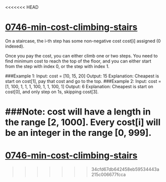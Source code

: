 <<<<<<< HEAD
# [0746-min-cost-climbing-stairs](https://leetcode.com/problems/min-cost-climbing-stairs)

On a staircase, the i-th step has some non-negative cost cost[i] assigned (0 indexed).

Once you pay the cost, you can either climb one or two steps. You need to find minimum cost to reach the top of the floor, and you can either start from the step with index 0, or the step with index 1.

###Example 1:
Input: cost = [10, 15, 20]
Output: 15
Explanation: Cheapest is start on cost[1], pay that cost and go to the top.
###Example 2:
Input: cost = [1, 100, 1, 1, 1, 100, 1, 1, 100, 1]
Output: 6
Explanation: Cheapest is start on cost[0], and only step on 1s, skipping cost[3].

###Note:
cost will have a length in the range [2, 1000].
Every cost[i] will be an integer in the range [0, 999].
=======
# [0746-min-cost-climbing-stairs](https://leetcode.com/problems/min-cost-climbing-stairs)
>>>>>>> 34cfd67db642458eb59534443a215c006677fcca
